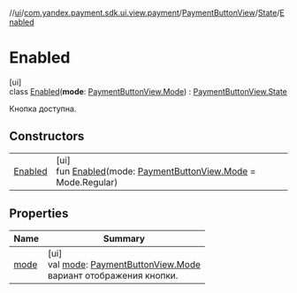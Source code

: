 //[ui](../../../../../index.md)/[com.yandex.payment.sdk.ui.view.payment](../../../index.md)/[PaymentButtonView](../../index.md)/[State](../index.md)/[Enabled](index.md)

# Enabled

[ui]\
class [Enabled](index.md)(**mode**: [PaymentButtonView.Mode](../../-mode/index.md)) : [PaymentButtonView.State](../index.md)

Кнопка доступна.

## Constructors

| | |
|---|---|
| [Enabled](-enabled.md) | [ui]<br>fun [Enabled](-enabled.md)(mode: [PaymentButtonView.Mode](../../-mode/index.md) = Mode.Regular) |

## Properties

| Name | Summary |
|---|---|
| [mode](mode.md) | [ui]<br>val [mode](mode.md): [PaymentButtonView.Mode](../../-mode/index.md)<br>вариант отображения кнопки. |
